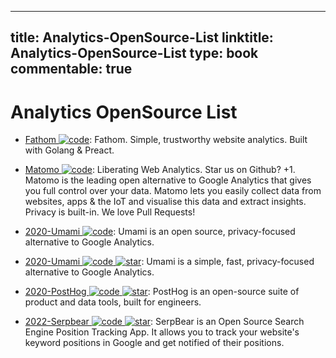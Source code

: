 
---
title: Analytics-OpenSource-List
linktitle: Analytics-OpenSource-List
type: book
commentable: true
---

# Analytics OpenSource List

- [Fathom ![code](https://martrix-usa.oss-accelerate.aliyuncs.com/logo/code.svg)](https://github.com/usefathom/fathom): Fathom. Simple, trustworthy website analytics. Built with Golang & Preact.

- [Matomo ![code](https://martrix-usa.oss-accelerate.aliyuncs.com/logo/code.svg)](https://github.com/matomo-org/matomo): Liberating Web Analytics. Star us on Github? +1. Matomo is the leading open alternative to Google Analytics that gives you full control over your data. Matomo lets you easily collect data from websites, apps & the IoT and visualise this data and extract insights. Privacy is built-in. We love Pull Requests!

- [2020-Umami ![code](https://martrix-usa.oss-accelerate.aliyuncs.com/logo/code.svg)](https://umami.is/): Umami is an open source, privacy-focused alternative to Google Analytics.

- [2020-Umami ![code](https://martrix-usa.oss-accelerate.aliyuncs.com/logo/code.svg) ![star](https://img.shields.io/github/stars/umami-software/umami)](https://github.com/umami-software/umami): Umami is a simple, fast, privacy-focused alternative to Google Analytics.

- [2020-PostHog ![code](https://martrix-usa.oss-accelerate.aliyuncs.com/logo/code.svg) ![star](https://img.shields.io/github/stars/PostHog/posthog)](https://github.com/PostHog/posthog): PostHog is an open-source suite of product and data tools, built for engineers.

- [2022-Serpbear ![code](https://martrix-usa.oss-accelerate.aliyuncs.com/logo/code.svg) ![star](https://img.shields.io/github/stars/2022-towfiqi/serpbear)](https://github.com/2022-towfiqi/serpbear): SerpBear is an Open Source Search Engine Position Tracking App. It allows you to track your website's keyword positions in Google and get notified of their positions.

    